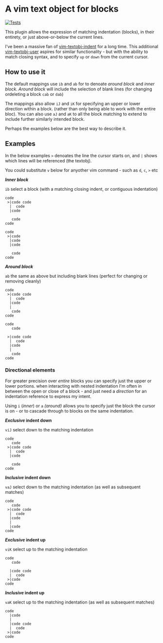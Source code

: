 # A vim text object for blocks
[![Tests](https://github.com/kizza/vim-textobj-block/actions/workflows/tests.yml/badge.svg)](https://github.com/kizza/vim-textobj-block/actions/workflows/tests.yml)

This plugin allows the expression of matching indentation (blocks), in their entirety, or just above-or-below the current lines.

I've been a massive fan of [vim-textobj-indent](https://github.com/kana/vim-textobj-indent) for a long time.  This additional [vim-textobj-user](https://github.com/kana/vim-textobj-user) aspires for similar functionality - but with the ability to match closing syntax, and to specify `up` or `down` from the current cursor.


## How to use it

The default mappings use `ib` and `ab` for to denoate _around block_ and _inner block_. _Around block_ will include the selection of blank lines (for changing ordeleting a block `cab` or `dab`)

The mappings also allow `iJ` and `iK` for specifying an upper or lower direction within a block. (rather than only being able to work with the entire bloc). You can also use `aJ` and `aK` to all the block matching to extend to include further similarly intended block.

Perhaps the examples below are the best way to describe it.




## Examples

In the below examples `>` denoates the line the cursor starts on, and `|` shows which lines will be referenced (the textobj).

You could substitute `v` below for anyother vim command - such as `d`, `c`, `>` etc



***Inner block***

`ib` select a block (with a matching closing indent, or contiguous indentation)

```
code
 >|code code
  |  code
  |code

   code
code
```



```
code
 >|code
  |code
  |code

   code
code
```



***Around block***

`ab` the same as above but including blank lines (perfect for changing or removing cleanly)

```
code
 >|code code
  |  code
  |code
  |
   code
code
```



```
code
   code

 >|code code
  |  code
  |code
  |
   code
code
```



### Directional elements

For greater precision over _entire_ blocks you can specify just the upper or lower portions.  when interacting with nested indentation I'm often in between the open or close of a block - and just need a _direction_ for an indentation reference to express my intent.

Using `i` (_inner_) or `a` _(around)_ allows you to specify just the block the cursor is on - or to cascade through to blocks on the same indentation.



***Exclusive* indent down**

`viJ` select down to the matching indentation

```
code
   code
 >|code code
  |  code
  |code

   code
code
```



***Inclusive* indent down**

`vaJ` select down to the matching indentation (as well as subsequent matches)

```
code
   code
 >|code code
  |  code
  |code
  |
  |code
code
```



***Exclusive* indent up**

`viK` select up to the matching indentation

```
code
   code

  |code code
  |  code
 >|code
code
```



***Inclusive* indent up**

`vaK` select up to the matching indentation (as well as subsequent matches)

```
code
  |code
  |
  |code code
  |  code
 >|code
code
```
